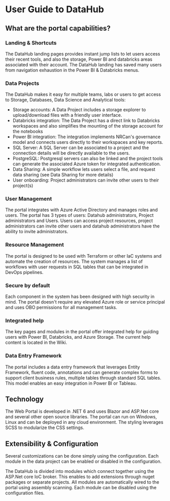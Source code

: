 # User Guide to DataHub

## What are the portal capabilities?

### Landing & Shortcuts

The DataHub landing pages provides instant jump lists to let users access their recent tools, and also the storage, Power BI and databricks areas associated with their account. The DataHub landing has saved many users from navigation exhaustion in the Power BI & Databricks menus.

### Data Projects

The DataHub makes it easy for multiple teams, labs or users to get access to Storage, Databases, Data Science and Analytical tools:

- Storage accounts: A Data Project includes a storage explorer to upload/download files with a friendly user interface.
- Databricks integration: The Data Project has a direct link to Databricks workspaces and also simplifies the mounting of the storage account for the notebooks
- Power BI integration: The integration implements NRCan's governance model and connects users directly to their workspaces and key reports.
- SQL Server: A SQL Server can be associated to a project and the connection details will be directly available to the users.
- PostgreSQL: Postgresql servers can also be linked and the project tools can generate the associated Azure token for integrated authentication.
- Data Sharing: A simple workflow lets users select a file, and request data sharing (see Data Sharing for more details)
- User onboarding: Project administrators can invite other users to their project(s)

### User Management

The portal integrates with Azure Active Directory and manages roles and users. The portal has 3 types of users: Datahub administrators, Project administrators and Users. Users can access project resources, project administrators can invite other users and datahub administrators have the ability to invite administrators.

### Resource Management

The portal is designed to be used with Terraform or other IaC systems and automate the creation of resources. The system manages a list of workflows with user requests in SQL tables that can be integrated in DevOps pipelines. 

### Secure by default

Each component in the system has been designed with high security in mind. The portal doesn't require any elevated Azure role or service principal and uses OBO permissions for all management tasks.

### Integrated help

The key pages and modules in the portal offer integrated help for guiding users with Power BI, Databricks, and Azure Storage. The current help content is located in the Wiki.

### Data Entry Framework

The portal includes a data entry framework that leverages Entity Framework, fluent code, annotations and can generate complex forms to support client business rules, multiple tables through standard SQL tables. This model enables an easy integration in Power BI or Tableau.

## Technology

The Web Portal is developed in .NET 6 and uses Blazor and ASP.Net core and several other open source libraries. The portal can run on Windows, Linux and can be deployed in any cloud environment. The styling leverages SCSS to modularize the CSS settings.

## Extensibility & Configuration

Several customizations can be done simply using the configuration. Each module in the data project can be enabled or disabled in the configuration.

The DataHub is divided into modules which connect together using the ASP.Net core IoC broker. This enables to add extensions through nuget packages or separate projects. All modules are automatically wired to the portal using assembly scanning. Each module can be disabled using the configuration files.
